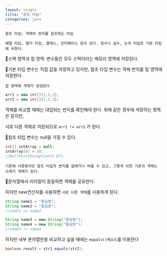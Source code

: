 ```yaml
---
layout: single
title: "참조 타입"
categories: java
---
```


`참조 타입: 객체의 번지를 참조하는 타입`

 `배열 타입, 열거 타입, 클래스, 인터페이스 등이 있다. 정수나 실수, 논리 타입은 기본 타입에 속한다.`

:triangular_flag_on_post:스택 영역과 힙 영역: 변수들은 모두 스택이라는 메모리 영역에 저장된다. 

:triangular_flag_on_post:기본 타입 변수는 직접 값을 저장하고 있지만, 참조 타입 변수는 객체 번지를 힙 영역에 저장한다.

`힙 영역에 객체가 생성된다`

```java
arr1 = new int[]{1,2,3};
arr2 = new int[]{1,2,3};
```
객체를 비교할 때에는 대입되는 번지를 확인해야 한다. 위에 같은 경우에 저장하는 항목은 같지만,

서로 다른 객체로 저장되므로 `arr1 != arr2` 가 된다.

:triangular_flag_on_post:참조 타입 변수는 null을 가질 수 있다.

```java
int[] intArray = null;
intArray[0] = 10;
//NullPointException이 된다.
```

`기존에 사용중이던 참조 타입의 번지를 없애거나 바꿀 수 있고, 그렇게 되면 기존의 객체는 쓰레기 객체가 된다.`

:triangular_flag_on_post:문자열에서 리터럴이 동일하면 객체를 공유한다.

하지만 new연산자를 사용하면 `서로 다른 객체`를 사용하게 된다.

```java
String name1 = "홍길동";
String name2 = "홍길동";
//name1 == name2

String name3 = new String("홍길동");
String name4 = new String("홍길동");
//name3 != name4
```

하지만 내부 분자열만을 비교하고 싶을 때에는 `equals()메소드`를 이용한다

```java
boolean result = str1.equals(str2);
```




